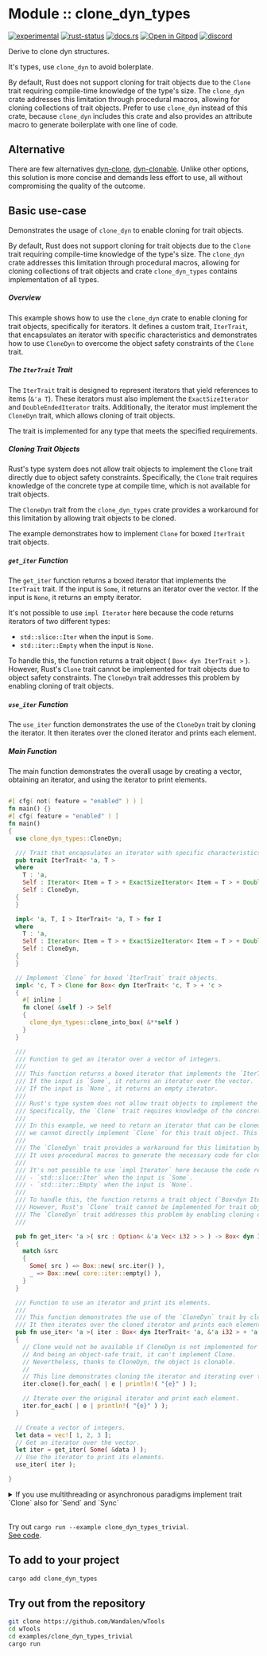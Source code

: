 <!-- {{# generate.module_header{} #}} -->
# Module :: clone_dyn_types
<!--{ generate.module_header.start() }-->
 [![experimental](https://raster.shields.io/static/v1?label=&message=experimental&color=orange)](https://github.com/emersion/stability-badges#experimental) [![rust-status](https://github.com/Wandalen/wTools/actions/workflows/module_clone_dyn_push.yml/badge.svg)](https://github.com/Wandalen/wTools/actions/workflows/module_clone_dyn_push.yml) [![docs.rs](https://img.shields.io/docsrs/clone_dyn_types?color=e3e8f0&logo=docs.rs)](https://docs.rs/clone_dyn_types) [![Open in Gitpod](https://raster.shields.io/static/v1?label=try&message=online&color=eee&logo=gitpod&logoColor=eee)](https://gitpod.io/#RUN_PATH=.,SAMPLE_FILE=module%2Fcore%2Fclone_dyn%2Fexamples%2Fclone_dyn_trivial.rs,RUN_POSTFIX=--example%20clone_dyn_trivial/https://github.com/Wandalen/wTools) [![discord](https://img.shields.io/discord/872391416519737405?color=eee&logo=discord&logoColor=eee&label=ask)](https://discord.gg/m3YfbXpUUY)
<!--{ generate.module_header.end }-->

Derive to clone dyn structures.

It's types, use `clone_dyn` to avoid bolerplate.

By default, Rust does not support cloning for trait objects due to the `Clone` trait requiring compile-time knowledge of the type's size. The `clone_dyn` crate addresses this limitation through procedural macros, allowing for cloning collections of trait objects. Prefer to use `clone_dyn` instead of this crate, because `clone_dyn` includes this crate and also provides an attribute macro to generate boilerplate with one line of code.

## Alternative

There are few alternatives [dyn-clone](https://github.com/dtolnay/dyn-clone), [dyn-clonable](https://github.com/kardeiz/objekt-clonable). Unlike other options, this solution is more concise and demands less effort to use, all without compromising the quality of the outcome.

## Basic use-case

Demonstrates the usage of `clone_dyn` to enable cloning for trait objects.

By default, Rust does not support cloning for trait objects due to the `Clone` trait
requiring compile-time knowledge of the type's size. The `clone_dyn` crate addresses
this limitation through procedural macros, allowing for cloning collections of trait objects
and crate `clone_dyn_types` contains implementation of all types.

##### Overview

This example shows how to use the `clone_dyn` crate to enable cloning for trait objects,
specifically for iterators. It defines a custom trait, `IterTrait`, that encapsulates
an iterator with specific characteristics and demonstrates how to use `CloneDyn` to
overcome the object safety constraints of the `Clone` trait.

##### The `IterTrait` Trait

The `IterTrait` trait is designed to represent iterators that yield references to items (`&'a T`).
These iterators must also implement the `ExactSizeIterator` and `DoubleEndedIterator` traits.
Additionally, the iterator must implement the `CloneDyn` trait, which allows cloning of trait objects.

The trait is implemented for any type that meets the specified requirements.

##### Cloning Trait Objects

Rust's type system does not allow trait objects to implement the `Clone` trait directly due to object safety constraints.
Specifically, the `Clone` trait requires knowledge of the concrete type at compile time, which is not available for trait objects.

The `CloneDyn` trait from the `clone_dyn_types` crate provides a workaround for this limitation by allowing trait objects to be cloned.

The example demonstrates how to implement `Clone` for boxed `IterTrait` trait objects.

##### `get_iter` Function

The `get_iter` function returns a boxed iterator that implements the `IterTrait` trait.
If the input is `Some`, it returns an iterator over the vector.
If the input is `None`, it returns an empty iterator.

It's not possible to use `impl Iterator` here because the code returns iterators of two different types:
- `std::slice::Iter` when the input is `Some`.
- `std::iter::Empty` when the input is `None`.

To handle this, the function returns a trait object ( `Box< dyn IterTrait >` ).
However, Rust's `Clone` trait cannot be implemented for trait objects due to object safety constraints.
The `CloneDyn` trait addresses this problem by enabling cloning of trait objects.

##### `use_iter` Function

The `use_iter` function demonstrates the use of the `CloneDyn` trait by cloning the iterator.
It then iterates over the cloned iterator and prints each element.

##### Main Function

The main function demonstrates the overall usage by creating a vector, obtaining an iterator, and using the iterator to print elements.

```rust

#[ cfg( not( feature = "enabled" ) ) ]
fn main() {}
#[ cfg( feature = "enabled" ) ]
fn main()
{
  use clone_dyn_types::CloneDyn;

  /// Trait that encapsulates an iterator with specific characteristics, tailored for your needs.
  pub trait IterTrait< 'a, T >
  where
    T : 'a,
    Self : Iterator< Item = T > + ExactSizeIterator< Item = T > + DoubleEndedIterator,
    Self : CloneDyn,
  {
  }

  impl< 'a, T, I > IterTrait< 'a, T > for I
  where
    T : 'a,
    Self : Iterator< Item = T > + ExactSizeIterator< Item = T > + DoubleEndedIterator,
    Self : CloneDyn,
  {
  }

  // Implement `Clone` for boxed `IterTrait` trait objects.
  impl< 'c, T > Clone for Box< dyn IterTrait< 'c, T > + 'c >
  {
    #[ inline ]
    fn clone( &self ) -> Self
    {
      clone_dyn_types::clone_into_box( &**self )
    }
  }

  ///
  /// Function to get an iterator over a vector of integers.
  ///
  /// This function returns a boxed iterator that implements the `IterTrait` trait.
  /// If the input is `Some`, it returns an iterator over the vector.
  /// If the input is `None`, it returns an empty iterator.
  ///
  /// Rust's type system does not allow trait objects to implement the `Clone` trait directly due to object safety constraints.
  /// Specifically, the `Clone` trait requires knowledge of the concrete type at compile time, which is not available for trait objects.
  ///
  /// In this example, we need to return an iterator that can be cloned. Since we are returning a trait object ( `Box< dyn IterTrait >` ),
  /// we cannot directly implement `Clone` for this trait object. This is where the `CloneDyn` trait from the `clone_dyn_types` crate comes in handy.
  ///
  /// The `CloneDyn` trait provides a workaround for this limitation by allowing trait objects to be cloned.
  /// It uses procedural macros to generate the necessary code for cloning trait objects, making it possible to clone collections of trait objects.
  ///
  /// It's not possible to use `impl Iterator` here because the code returns iterators of two different types:
  /// - `std::slice::Iter` when the input is `Some`.
  /// - `std::iter::Empty` when the input is `None`.
  ///
  /// To handle this, the function returns a trait object (`Box<dyn IterTrait>`).
  /// However, Rust's `Clone` trait cannot be implemented for trait objects due to object safety constraints.
  /// The `CloneDyn` trait addresses this problem by enabling cloning of trait objects.
  ///

  pub fn get_iter< 'a >( src : Option< &'a Vec< i32 > > ) -> Box< dyn IterTrait< 'a, &'a i32 > + 'a >
  {
    match &src
    {
      Some( src ) => Box::new( src.iter() ),
      _ => Box::new( core::iter::empty() ),
    }
  }

  /// Function to use an iterator and print its elements.
  ///
  /// This function demonstrates the use of the `CloneDyn` trait by cloning the iterator.
  /// It then iterates over the cloned iterator and prints each element.
  pub fn use_iter< 'a >( iter : Box< dyn IterTrait< 'a, &'a i32 > + 'a > )
  {
    // Clone would not be available if CloneDyn is not implemented for the iterator.
    // And being an object-safe trait, it can't implement Clone.
    // Nevertheless, thanks to CloneDyn, the object is clonable.
    //
    // This line demonstrates cloning the iterator and iterating over the cloned iterator.
    iter.clone().for_each( | e | println!( "{e}" ) );

    // Iterate over the original iterator and print each element.
    iter.for_each( | e | println!( "{e}" ) );
  }

  // Create a vector of integers.
  let data = vec![ 1, 2, 3 ];
  // Get an iterator over the vector.
  let iter = get_iter( Some( &data ) );
  // Use the iterator to print its elements.
  use_iter( iter );

}
```

<details>
<summary>If you use multithreading or asynchronous paradigms implement trait `Clone` also for `Send` and `Sync`</summary>

```rust, ignore

#[ allow( non_local_definitions ) ]
impl< 'c, T > Clone for Box< dyn IterTrait< 'c, T > + 'c >
{
  #[ inline ]
  fn clone( &self ) -> Self
  {
    clone_dyn_types::clone_into_box( &**self )
  }
}

#[ allow( non_local_definitions ) ]
impl< 'c, T > Clone for Box< dyn IterTrait< 'c, T > + Send + 'c >
{
  #[ inline ]
  fn clone( &self ) -> Self
  {
    clone_dyn_types::clone_into_box( &**self )
  }
}

#[ allow( non_local_definitions ) ]
impl< 'c, T > Clone for Box< dyn IterTrait< 'c, T > + Sync + 'c >
{
  #[ inline ]
  fn clone( &self ) -> Self
  {
    clone_dyn_types::clone_into_box( &**self )
  }
}

#[ allow( non_local_definitions ) ]
impl< 'c, T > Clone for Box< dyn IterTrait< 'c, T > + Send + Sync + 'c >
{
  #[ inline ]
  fn clone( &self ) -> Self
  {
    clone_dyn_types::clone_into_box( &**self )
  }
}

```

</details>

<br/>

Try out `cargo run --example clone_dyn_types_trivial`.
<br/>
[See code](./examples/clone_dyn_types_trivial.rs).

## To add to your project

```sh
cargo add clone_dyn_types
```

## Try out from the repository

```sh
git clone https://github.com/Wandalen/wTools
cd wTools
cd examples/clone_dyn_types_trivial
cargo run
```

